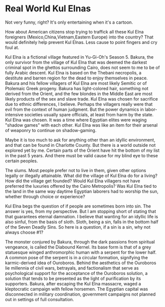 # Real World Kul Elnas 

Not very funny, right? It's only entertaining when it's a cartoon. 

How about American citizens stop trying to traffick all these 
Kul Elna foreigners (Mexico,China,Vietnam,Eastern Europe) into the country? 
That would definitely help prevent Kul Elnas. Less cause to point fingers and 
cry foul at. 

Kul Elna is a fictional village featured in Yu-Gi-Oh's Season 5. Bakura, the 
only survivor from the village of Kul Elna that was deemed the darkest criminal 
spot in the ghettos surrounding Cairo, does not seem to me to be of fully Arabic descent. 
Kul Elna is based on the Thebani necropolis, a destitute and barren region for the dead 
to enjoy themselves in peace. Bakura and his fellow villagers of Kul Elna are most likely 
Semitic or of Ptolemaic Greek progeny. Bakura has light-colored hair, something not derived 
from the Orient, and the few blondes in the Middle East are most likely products of the sex 
and slave trade. Kul Elna was chosen for sacrifice due to ethnic differences, I believe. 
Perhaps the villagers really were that evil from the context of human judgment. But the 
power dynamics in labor-intensive societies usually spare officials, at least from harm by the 
state. Kul Elna was chosen. It was a time where Egyptian elites were waging "shadow games" 
with each other. Kul Elna was like an item for their arsenal of weaponry to continue on 
shadow-gaming. 

Maybe it is too much to ask for anything other than an idyllic environment, and that can be 
found in Charlotte County. But there is a world outside not explored yet by me. Certain parts 
of the Orient have hit the bottom of my list in the past 5 years. And there must be valid cause 
for my blind eye to these certain peoples.

The slums. Most people prefer not to live in them, given other options legally or illegally 
attainable. What did the village of Kul Elna do for a living? How did the village get founded? 
Would Kul Elna villagers not have preferred the luxuries offered by the Cairo Metropolis? Was 
Kul Elna tied to the land in the same way daytime Egyptian laborers had to worship the sun, whether 
through choice or experience? 

Kul Elna begs the question of if people are sometimes born into sin. The answer is yes, from my perspective. 
But I am stopping short of stating that that guarantees eternal damnation. I believe that wanting for an 
idyllic life is also sinful, from the basis of sloth. Sloth, being a sin, falls in the bottom half 
of the Seven Deadly Sins. So here is a question, if a sin is a sin, why not always choose #1?

The monster conjured by Bakura, through the dark passions from spiritual vengeance, is called the Diabound 
Kernel. Its base form is that of a grey statuesque winged anthromorphic human with a serpent for the lower 
half. A common pose of the serpent is in a circular formation, signifying the karmic-derived idea of Ouroboros. 
Behind the aesthetics of the Ouroboros lie millennia of civil wars, betrayals, and factionalism that serve as 
psychological support for the acceptance of the Ouroboros solution, a solution that tends to be presented as 
the light of purification by its supporters. Bakura, after escaping the Kul Elna massacre, waged a kleptocratic 
campaign with fellow horsemen. The Egyptian capital was disconnected in military coordination, government campaigns 
not planned out in settings of full consultation. 
